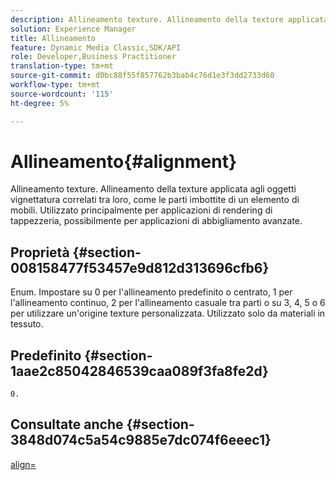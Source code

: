 ```yaml
---
description: Allineamento texture. Allineamento della texture applicata agli oggetti vignettatura correlati tra loro, come le parti imbottite di un elemento di mobili. Utilizzato principalmente per applicazioni di rendering di tappezzeria, possibilmente per applicazioni di abbigliamento avanzate.
solution: Experience Manager
title: Allineamento
feature: Dynamic Media Classic,SDK/API
role: Developer,Business Practitioner
translation-type: tm+mt
source-git-commit: d0bc88f55f857762b3bab4c76d1e3f3dd2733d60
workflow-type: tm+mt
source-wordcount: '115'
ht-degree: 5%

---
```



# Allineamento{#alignment}

Allineamento texture. Allineamento della texture applicata agli oggetti vignettatura correlati tra loro, come le parti imbottite di un elemento di mobili. Utilizzato principalmente per applicazioni di rendering di tappezzeria, possibilmente per applicazioni di abbigliamento avanzate.

## Proprietà {#section-008158477f53457e9d812d313696cfb6}

Enum. Impostare su 0 per l&#39;allineamento predefinito o centrato, 1 per l&#39;allineamento continuo, 2 per l&#39;allineamento casuale tra parti o su 3, 4, 5 o 6 per utilizzare un&#39;origine texture personalizzata. Utilizzato solo da materiali in tessuto.

## Predefinito {#section-1aae2c85042846539caa089f3fa8fe2d}

`0.`

## Consultate anche {#section-3848d074c5a54c9885e7dc074f6eeec1}

[align=](../../../../../ir-api/http-protocol/image-rendering-api-ref/c-ir-http-protocol-ref/c-ir-http-protocol-command-reference/r-ir-align.md#reference-4d63baa522ce42f9b15167ba34c5c6a7)
